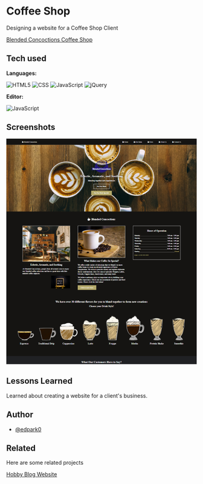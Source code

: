 
# Coffee Shop

Designing a website for a Coffee Shop Client

[Blended Concoctions Coffee Shop](https://blended-concoctions.netlify.app/)

## Tech used

**Languages:**

![HTML5](https://img.shields.io/static/v1?message=HTML5&logo=html5&labelColor=white&color=097969&logoColor=e34f26&label=%20&style=plastic) 
![CSS](https://img.shields.io/static/v1?message=CSS3&logo=css3&labelColor=white&color=097969&logoColor=1182c3&label=%20&style=plastic)
![JavaScript](https://img.shields.io/static/v1?message=JavaScript&logo=javascript&labelColor=5c5c5c&color=097969&logoColor=f7df1e&label=%20&style=plastic)
![jQuery](https://img.shields.io/static/v1?message=jQuery&logo=jquery&labelColor=white&color=097969&logoColor=1182c3&label=%20&style=plastic)

**Editor:**

![JavaScript](https://img.shields.io/static/v1?message=Visual%20Studio%20Code&logo=visualstudiocode&labelColor=white&color=097969&logoColor=3d59a2&label=%20&style=plastic)

## Screenshots

![Site Screenshot](assets/img/site-screenshot1.jpg?raw=true "Optional Title")

## Lessons Learned

Learned about creating a website for a client's business.

## Author

- [@edpark0](https://github.com/edpark0)


## Related

Here are some related projects

[Hobby Blog Website](https://github.com/edpark0/HobbyBlogWebsite)

